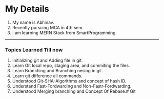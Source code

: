 # My Details
1. My name is Abhinav.
2. Recently pursuing MCA in 4th sem.
3. I am learning MERN Stack from SmartProgramming.


---

### Topics Learned Till now 

1. Initializing git and Adding file in git.
2. Learn Git local repo, staging area, and commiting the files.
3. Learn Branching and Branching nesing in git.
4. Learn git difference all commands.
5. Understood Git-SHA-Algorithms and concept of hash ID.
6. Understand Fast-Fordwarding and Non-Fastr-Fordwarding.
7. Understood Merging branching and Concept Of Rebase.# Git
